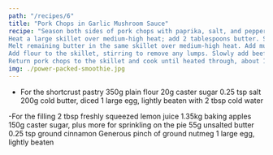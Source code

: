 ```yaml
---
path: "/recipes/6"
title: "Pork Chops in Garlic Mushroom Sauce"
recipe: "Season both sides of pork chops with paprika, salt, and pepper.
Heat a large skillet over medium-high heat; add 2 tablespoons butter. Sear pork chops until golden brown and no longer pink in the center, 2 to 4 minutes per side. Remove pork chops from the skillet and set aside.
Melt remaining butter in the same skillet over medium-high heat. Add mushrooms and cook until golden and excess moisture evaporates, about 5 minutes. Add garlic and mustard; cook until garlic is fragrant, about 1 minute.
Add flour to the skillet, stirring to remove any lumps. Slowly add beef broth, whisking until incorporated. Season with salt and pepper. Reduce heat to medium and simmer, stirring often, until sauce thickens, about 5 minutes. Check for seasoning again.
Return pork chops to the skillet and cook until heated through, about 1 minute. Serve hot."
img: ./power-packed-smoothie.jpg
---
```


- For the shortcrust pastry
  350g plain flour
  20g caster sugar
  0.25 tsp salt
  200g cold butter, diced
  1 large egg, lightly beaten with 2 tbsp cold water

-For the filling
2 tbsp freshly squeezed lemon juice
1.35kg baking apples
150g caster sugar, plus more for sprinkling on the pie
55g unsalted butter
0.25 tsp ground cinnamon
Generous pinch of ground nutmeg
1 large egg, lightly beaten
